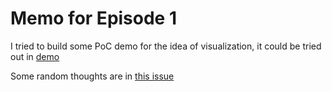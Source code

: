 # Memo for Episode 1

I tried to build some PoC demo for the idea of visualization,
it could be tried out in [demo](./demo/demo.html)

Some random thoughts are in [this issue](https://github.com/JSerZANP/react-internals-visualizer/issues/1)
